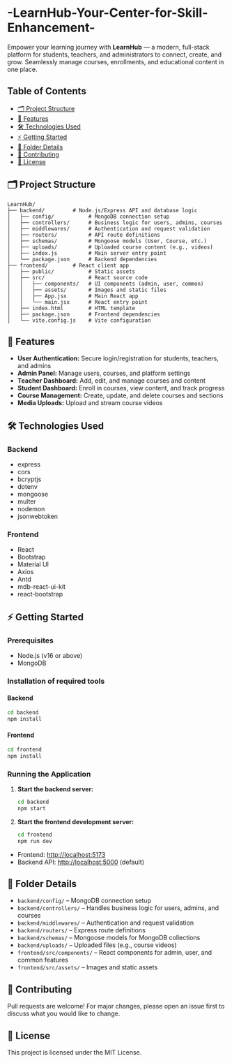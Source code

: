 # -LearnHub-Your-Center-for-Skill-Enhancement-
Empower your learning journey with **LearnHub** — a modern, full-stack platform for students, teachers, and administrators to connect, create, and grow. Seamlessly manage courses, enrollments, and educational content in one place.

## Table of Contents
- [🗂️ Project Structure](#project-structure)
- [🚀 Features](#features)
- [🛠️ Technologies Used](#technologies-used)
- [⚡ Getting Started](#getting-started)
- [📁 Folder Details](#folder-details)
- [🤝 Contributing](#contributing)
- [📄 License](#license)

## 🗂️ Project Structure

```text
LearnHub/
├── backend/         # Node.js/Express API and database logic
│   ├── config/           # MongoDB connection setup
│   ├── controllers/      # Business logic for users, admins, courses
│   ├── middlewares/      # Authentication and request validation
│   ├── routers/          # API route definitions
│   ├── schemas/          # Mongoose models (User, Course, etc.)
│   ├── uploads/          # Uploaded course content (e.g., videos)
│   ├── index.js          # Main server entry point
│   └── package.json      # Backend dependencies
├── frontend/        # React client app
│   ├── public/           # Static assets
│   ├── src/              # React source code
│   │   ├── components/   # UI components (admin, user, common)
│   │   ├── assets/       # Images and static files
│   │   ├── App.jsx       # Main React app
│   │   └── main.jsx      # React entry point
│   ├── index.html        # HTML template
│   ├── package.json      # Frontend dependencies
│   └── vite.config.js    # Vite configuration
```

## 🚀 Features

- **User Authentication:** Secure login/registration for students, teachers, and admins
- **Admin Panel:** Manage users, courses, and platform settings
- **Teacher Dashboard:** Add, edit, and manage courses and content
- **Student Dashboard:** Enroll in courses, view content, and track progress
- **Course Management:** Create, update, and delete courses and sections
- **Media Uploads:** Upload and stream course videos

## 🛠️ Technologies Used

### Backend
- express
- cors
- bcryptjs
- dotenv
- mongoose
- multer
- nodemon
- jsonwebtoken

### Frontend
- React
- Bootstrap
- Material UI
- Axios
- Antd
- mdb-react-ui-kit
- react-bootstrap

## ⚡ Getting Started

### Prerequisites
- Node.js (v16 or above)
- MongoDB

### Installation of required tools

#### Backend
```sh
cd backend
npm install
```

#### Frontend
```sh
cd frontend
npm install
```

### Running the Application

1. **Start the backend server:**
   ```sh
   cd backend
   npm start
   ```
2. **Start the frontend development server:**
   ```sh
   cd frontend
   npm run dev
   ```

- Frontend: [http://localhost:5173](http://localhost:5173)
- Backend API: [http://localhost:5000](http://localhost:5000) (default)

## 📁 Folder Details

- `backend/config/` – MongoDB connection setup
- `backend/controllers/` – Handles business logic for users, admins, and courses
- `backend/middlewares/` – Authentication and request validation
- `backend/routers/` – Express route definitions
- `backend/schemas/` – Mongoose models for MongoDB collections
- `backend/uploads/` – Uploaded files (e.g., course videos)
- `frontend/src/components/` – React components for admin, user, and common features
- `frontend/src/assets/` – Images and static assets

## 🤝 Contributing

Pull requests are welcome! For major changes, please open an issue first to discuss what you would like to change.

## 📄 License

This project is licensed under the MIT License.
